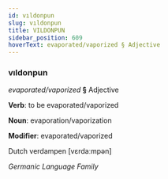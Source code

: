```yaml
---
id: vıldonpun
slug: vıldonpun
title: VILDONPUN
sidebar_position: 609
hoverText: evaporated/vaporized § Adjective
---
```


### vıldonpun

*evaporated/vaporized* **§** Adjective

**Verb**: to be evaporated/vaporized

**Noun**: evaporation/vaporization

**Modifier**: evaporated/vaporized

Dutch verdampen [vɛrdaːmpən]

*Germanic Language Family*